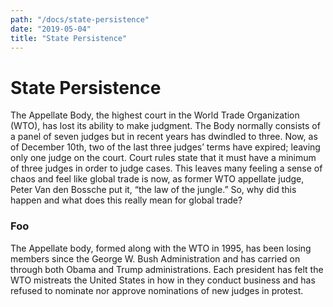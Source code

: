 ```yaml
---
path: "/docs/state-persistence"
date: "2019-05-04"
title: "State Persistence"
---
```

# State Persistence

The Appellate Body, the highest court in the World Trade Organization (WTO), has lost its ability to make judgment. The Body normally consists of a panel of seven judges but in recent years has dwindled to three. Now, as of December 10th, two of the last three judges’ terms have expired; leaving only one judge on the court. Court rules state that it must have a minimum of three judges in order to judge cases. This leaves many feeling a sense of chaos and feel like global trade is now, as former WTO appellate judge, Peter Van den Bossche put it, “the law of the jungle.” So, why did this happen and what does this really mean for global trade?

### Foo
 
The Appellate body, formed along with the WTO in 1995, has been losing members since the George W. Bush Administration and has carried on through both Obama and Trump administrations. Each president has felt the WTO mistreats the United States in how in they conduct business and has refused to nominate nor approve nominations of new judges in protest.




